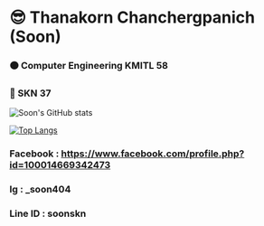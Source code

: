 <h1> 😎 Thanakorn Chanchergpanich (Soon)</h1> 

### 🟠 Computer Engineering KMITL 58 
### 🌹  SKN 37
![Soon's GitHub stats](https://github-readme-stats.vercel.app/api?username=soon-404&show_icons=true&theme=algolia)

[![Top Langs](https://github-readme-stats.vercel.app/api/top-langs/?username=soon-404&theme=algolia)](https://github.com/soon-404/github-readme-stats)

### Facebook : https://www.facebook.com/profile.php?id=100014669342473

### Ig : \_soon404

### Line ID : soonskn
